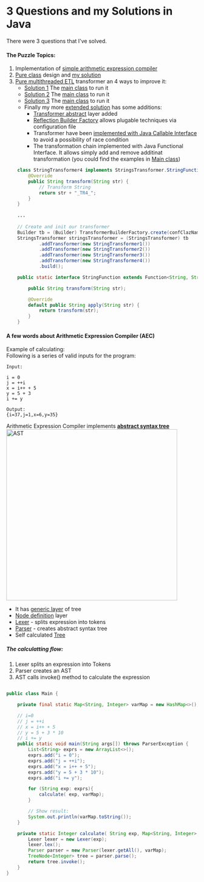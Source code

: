 # 3 Questions and my Solutions in Java
There were 3 questions that I've solved.

#### The Puzzle Topics:
1. Implementation of [simple arithmetic expression compiler](https://github.com/lissdx/tbl-java-exam-solution/tree/master/question1)
2. [Pure class](https://github.com/lissdx/tbl-java-exam-solution/blob/master/question2/src/main/java/org/taboola/question2/class_issues/MyClass.java)
design and [my solution](https://github.com/lissdx/tbl-java-exam-solution/blob/master/question2/src/main/java/org/taboola/question2/solution/MyClass.java)
3. [Pure multithreaded ETL](https://github.com/lissdx/tbl-java-exam-solution/blob/master/question3/src/main/java/org/taboola/question3/thread_issues/StringsTransformer.java)
transformer an 4 ways to improve it:
   * [Solution 1](https://github.com/lissdx/tbl-java-exam-solution/blob/master/question3/src/main/java/org/taboola/question3/thread_solution1/StringsTransformer.java)
The [main class](https://github.com/lissdx/tbl-java-exam-solution/blob/master/question3/src/main/java/org/taboola/question3/thread_solution1/Main.java) to run it
   * [Solution 2](https://github.com/lissdx/tbl-java-exam-solution/blob/master/question3/src/main/java/org/taboola/question3/thread_solution2/StringsTransformer.java)
The [main class](https://github.com/lissdx/tbl-java-exam-solution/blob/master/question3/src/main/java/org/taboola/question3/thread_solution2/Main.java) to run it
   * [Solution 3](https://github.com/lissdx/tbl-java-exam-solution/blob/master/question3/src/main/java/org/taboola/question3/thread_solution3/StringsTransformer.java)
The [main class](https://github.com/lissdx/tbl-java-exam-solution/blob/master/question3/src/main/java/org/taboola/question3/thread_solution3/Main.java) to run it
   * Finally my more [extended solution](https://github.com/lissdx/tbl-java-exam-solution/tree/master/question3/src/main/java/org/taboola/question3/my_solution) has some additions:
      + [Transformer abstract](https://github.com/lissdx/tbl-java-exam-solution/blob/master/question3/src/main/java/org/taboola/question3/my_solution/transformer/Transformer.java) layer added
      + [Reflection Builder Factory](https://github.com/lissdx/tbl-java-exam-solution/blob/master/question3/src/main/java/org/taboola/question3/my_solution/transformer/TransformerBuilderFactory.java) allows plugable techniques via configuration file
      + Transformer have been [implemented with Java Callable Interface](https://github.com/lissdx/tbl-java-exam-solution/blob/master/question3/src/main/java/org/taboola/question3/my_solution/transformer/concrete/StringsTransformer.java) to avoid a possibility of race condition
      + The transformation chain implemented with Java Functional Interface. It allows simply add and remove additinat
        transformation (you could find the examples in [Main class](https://github.com/lissdx/tbl-java-exam-solution/blob/master/question3/src/main/java/org/taboola/question3/my_solution/Main.java))
        
```java
    class StringTransformer4 implements StringsTransformer.StringFunction {
        @Override
        public String transform(String str) {
            // Transform String
            return str + "_TR4_";
        }
    }
    
    ...
    
    // Create and init our transformer
    Builder tb = (Builder) TransformerBuilderFactory.create(confClazName);
    StringsTransformer stringsTransformer = (StringsTransformer) tb
            .addTransformer(new StringTransformer1())
            .addTransformer(new StringTransformer2())
            .addTransformer(new StringTransformer3())
            .addTransformer(new StringTransformer4())
            .build();
```                
```java
    public static interface StringFunction extends Function<String, String> {

        public String transform(String str);

        @Override
        default public String apply(String str) {
            return transform(str);
        }
    }
 ```
 
#### A few words about Arithmetic Expression Compiler (AEC)
Example of calculating:<br>
Following is a series of valid inputs for the program:
```
Input:

i = 0
j = ++i
x = i++ + 5
y = 5 + 3
i += y

Output:
{i=37,j=1,x=6,y=35}
```
Arithmetic Expression Compiler implements [**abstract syntax tree**](https://medium.com/basecs/leveling-up-ones-parsing-game-with-asts-d7a6fc2400ff)<br>
<img src="https://ruslanspivak.com/lsbasi-part7/lsbasi_part7_parsetree_01.png" alt="AST" width="450"/>
* It has [generic layer](https://github.com/lissdx/tbl-java-exam-solution/tree/master/question1/src/main/java/org/yajc/core/bst) of tree
* [Node definition](https://github.com/lissdx/tbl-java-exam-solution/tree/master/question1/src/main/java/org/yajc/tree) layer
* [Lexer](https://github.com/lissdx/tbl-java-exam-solution/blob/master/question1/src/main/java/org/yajc/parser/Lexer.java) - splits expression into tokens
* [Parser](https://github.com/lissdx/tbl-java-exam-solution/blob/master/question1/src/main/java/org/yajc/parser/Parser.java) - creates abstract syntax tree
* Self calculated [Tree](https://github.com/lissdx/tbl-java-exam-solution/tree/master/question1/src/main/java/org/yajc/tree)

##### The calculatting flow:
1. Lexer splits an expression into Tokens
2. Parser creates an AST
3. AST calls invoke() method to calculate the expression


```java

public class Main {

    private final static Map<String, Integer> varMap = new HashMap<>();

    // i=0
    // j = ++i
    // x = i++ + 5
    // y = 5 + 3 * 10
    // i += y
    public static void main(String args[]) throws ParserException {
        List<String> exprs = new ArrayList<>();
        exprs.add("i = 0");
        exprs.add("j = ++i");
        exprs.add("x = i++ + 5");
        exprs.add("y = 5 + 3 * 10");
        exprs.add("i += y");

        for (String exp: exprs){
            calculate( exp, varMap);
        }

        // Show result:
        System.out.println(varMap.toString());
    }

    private static Integer calculate( String exp, Map<String, Integer> varMap) throws ParserException {
        Lexer lexer = new Lexer(exp);
        lexer.lex();
        Parser parser = new Parser(lexer.getAll(), varMap);
        TreeNode<Integer> tree = parser.parse();
        return tree.invoke();
    }
}
```
